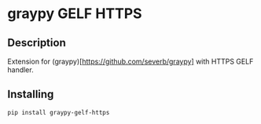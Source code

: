 # graypy GELF HTTPS


## Description

Extension for (graypy)[https://github.com/severb/graypy] with HTTPS GELF handler.


## Installing

`pip install graypy-gelf-https`
